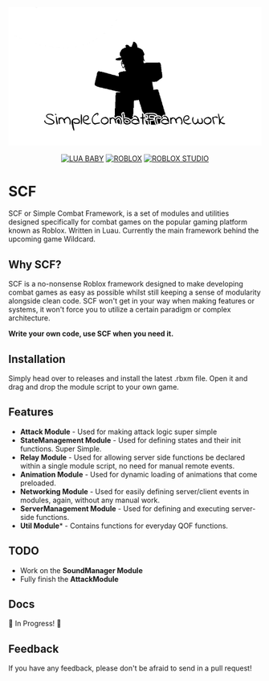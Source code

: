 <p align="center">
  <img src="https://github.com/jun-ro/SCF/blob/main/github/SCFNew.png?raw=true" alt="Banner for SCF."/>
</p>

<div align="center">

  <a href="">![LUA BABY](https://img.shields.io/badge/Lua-2C2D72?style=for-the-badge&logo=lua&logoColor=white)</a>
  <a href="">![ROBLOX](https://img.shields.io/badge/ROBLOX-FF0000?style=for-the-badge&logo=roblox&logoColor=white)</a>
  <a href="">![ROBLOX STUDIO](https://img.shields.io/badge/ROBLOX_STUDIO-00A2FF?style=for-the-badge&logo=robloxstudio&logoColor=white)</a>

</div>

# SCF

SCF or Simple Combat Framework, is a set of modules and utilities designed specifically for combat games on the popular gaming platform known as Roblox. Written in Luau. Currently the main framework behind the upcoming game Wildcard.

## Why SCF?

SCF is a no-nonsense Roblox framework designed to make developing combat games as easy as possible whilst still keeping a sense of modularity alongside clean code. SCF won't get in your way when making features or systems, it won't force you to utilize a certain paradigm or complex architecture.

**Write your own code, use SCF when you need it.**
## Installation

Simply head over to releases and install the latest .rbxm file. Open it and drag and drop the module script to your own game.
    
## Features

- **Attack Module** - Used for making attack logic super simple
- **StateManagement Module** - Used for defining states and their init functions. Super Simple.
- **Relay Module** - Used for allowing server side functions be declared within a single module script, no need for manual remote events.
- **Animation Module** - Used for dynamic loading of animations that come preloaded.
- **Networking Module** - Used for easily defining server/client events in modules, again, without any manual work.
- **ServerManagement Module** - Used for defining and executing server-side functions.
- **Util Module*** - Contains functions for everyday QOF functions.



## TODO

- Work on the **SoundManager Module**
- Fully finish the **AttackModule**

## Docs

🚧 In Progress! 🚧
## Feedback

If you have any feedback, please don't be afraid to send in a pull request!

